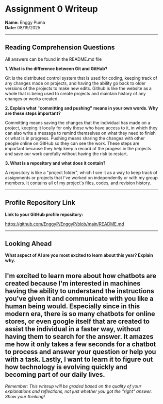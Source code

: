# Assignment 0 Writeup

**Name:** Enggy Puma  
**Date:** 08/19/2025

---

## Reading Comprehension Questions
All answers can be found in the README.md file

**1. What is the difference between Git and GitHub?**

Git is the distributed control system that is used for coding, keeping track of any changes made on projects, and having the ability go back to older versions of the projects to make new edits. Github is like the website as a whole that is being used to create projects and maintain history of any changes or works created. 

**2. Explain what "committing and pushing" means in your own words. Why are these steps important?**

Committing means saving the changes that the individual has made on a project, keeping it locally for only those who have access to it, in which they can also write a message to remind themselves on what they need to finish or what is in progress. Pushing means sharing the changes with other people online on GitHub so they can see the work. These steps are important because they help keep a record of the progess in the projects and save our work carefully without having the risk to restart.

**3. What is a repository and what does it contain?**

A repository is like a "project folder", which I see it as a way to keep track of assignments or projects that I've worked on independently or with my group members. It contains all of my project's files, codes, and revision history.  

---

## Profile Repository Link

**Link to your GitHub profile repository:** 

https://github.com/EnggyP/EnggyP/blob/main/README.md

---

## Looking Ahead

**What aspect of AI are you most excited to learn about this year? Explain why.**

I'm excited to learn more about how chatbots are created because I'm interested in machines having the ability to understand the instructions you've given it and communicate with you like a human being would. Especially since in this modern era, there is so many chatbots for online stores, or even google itself that are created to assist the individual in a faster way, without having them to search for the answer. It amazes me how it only takes a few seconds for a chatbot to process and answer your question or help you with a task. Lastly, I want to learn it to figure out how technology is evolving quickly and becoming part of our daily lives.   
---

*Remember: This writeup will be graded based on the quality of your explanations and reflections, not just whether you got the "right" answer. Show your thinking!*

